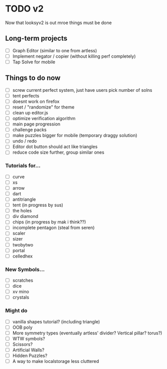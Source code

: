 # TODO v2
Now that looksyv2 is out mroe things must be done
## Long-term projects
- [ ] Graph Editor (similar to one from artless)
- [ ] Implement negator / copier (without killing perf completely)
- [ ] Tap Solve for mobile

## Things to do now
- [ ] screw current perfect system, just have users pick number of solns
- [ ] tent perfects
- [ ] doesnt work on firefox
- [ ] reset / "randomize" for theme
- [ ] clean up editor.js
- [ ] optimize verification algorithm
- [ ] main page progression
- [ ] challenge packs
- [ ] make puzzles bigger for mobile (temporary draggy solution)
- [ ] undo / redo
- [ ] Editor dot button should act like triangles
- [ ] reduce code size further, group similar ones
### Tutorials for...
- [ ] curve
- [ ] xs
- [ ] arrow
- [ ] dart
- [ ] antitriangle
- [ ] tent (in progress by sus)
- [ ] the holes
- [ ] div diamond
- [ ] chips (in progress by mak i think??)
- [ ] incomplete pentagon (steal from seren)
- [ ] scaler
- [ ] sizer
- [ ] twobytwo
- [ ] portal
- [ ] celledhex

### New Symbols...
- [ ] scratches
- [ ] dice
- [ ] xv mino
- [ ] crystals
### Might do
- [ ] vanilla shapes tutorial? (including triangle)
- [ ] OOB poly
- [ ] More symmetry types (eventually artless' divider? Vertical pillar? torus?)
- [ ] WTW symbols?
- [ ] Scissors?
- [ ] Artificial Walls?
- [ ] Hidden Puzzles?
- [ ] A way to make localstorage less cluttered